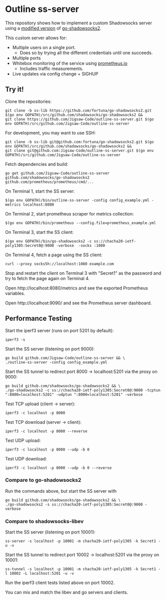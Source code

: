 # Outline ss-server

This repository shows how to implement a custom Shadowsocks server using a [modified version](https://github.com/fortuna/go-shadowsocks2/pull/1) of [go-shadowsocks2](https://github.com/shadowsocks/go-shadowsocks2).

This custom server allows for:
- Multiple users on a single port.
  - Does so by trying all the different credentials until one succeeds.
- Multiple ports
- Whitebox monitoring of the service using [prometheus.io](https://prometheus.io)
  - Includes traffic measurements.
- Live updates via config change + SIGHUP


## Try it!

Clone the repositories:
```
git clone -b ss-lib https://github.com/fortuna/go-shadowsocks2.git $(go env GOPATH)/src/github.com/shadowsocks/go-shadowsocks2 &&
git clone https://github.com/Jigsaw-Code/outline-ss-server.git $(go env GOPATH)/src/github.com/Jigsaw-Code/outline-ss-server
```

For development, you may want to use SSH:
```
git clone -b ss-lib git@github.com:fortuna/go-shadowsocks2.git $(go env GOPATH)/src/github.com/shadowsocks/go-shadowsocks2 &&
git clone git@github.com:Jigsaw-Code/outline-ss-server.git $(go env GOPATH)/src/github.com/Jigsaw-Code/outline-ss-server
```

Fetch dependencies and build:
```
go get github.com/Jigsaw-Code/outline-ss-server github.com/shadowsocks/go-shadowsocks2 github.com/prometheus/prometheus/cmd/...
```

On Terminal 1, start the SS server:
```
$(go env GOPATH)/bin/outline-ss-server -config config_example.yml -metrics localhost:8080
```

On Terminal 2, start prometheus scraper for metrics collection:
```
$(go env GOPATH)/bin/prometheus --config.file=prometheus_example.yml
```

On Terminal 3, start the SS client:
```
$(go env GOPATH)/bin/go-shadowsocks2 -c ss://chacha20-ietf-poly1305:Secret0@:9000 -verbose  -socks :1080
```

On Terminal 4, fetch a page using the SS client:
```
curl --proxy socks5h://localhost:1080 example.com
```

Stop and restart the client on Terminal 3 with "Secret1" as the password and try to fetch the page again on Terminal 4.

Open http://localhost:8080/metrics and see the exported Prometheus variables.

Open http://localhost:9090/ and see the Prometheus server dashboard.


## Performance Testing

Start the iperf3 server (runs on port 5201 by default):
```
iperf3 -s
```

Start the SS server (listening on port 9000):
```
go build github.com/Jigsaw-Code/outline-ss-server && \
./outline-ss-server -config config_example.yml
```

Start the SS tunnel to redirect port 8000 -> localhost:5201 via the proxy on 9000:
```
go build github.com/shadowsocks/go-shadowsocks2 && \
./go-shadowsocks2 -c ss://chacha20-ietf-poly1305:Secret0@:9000 -tcptun ":8000=localhost:5201" -udptun ":8000=localhost:5201" -verbose
```

Test TCP upload (client -> server):
```
iperf3 -c localhost -p 8000
```

Test TCP download (server -> client):
```
iperf3 -c localhost -p 8000 --reverse
```

Test UDP upload:
```
iperf3 -c localhost -p 8000 --udp -b 0
```

Test UDP download:
```
iperf3 -c localhost -p 8000 --udp -b 0 --reverse
```

### Compare to go-shadowsocks2

Run the commands above, but start the SS server with
```
go build github.com/shadowsocks/go-shadowsocks2 && \
./go-shadowsocks2 -s ss://chacha20-ietf-poly1305:Secret0@:9000 -verbose
```


### Compare to shadowsocks-libev 

Start the SS server (listening on port 10001):
```
ss-server -s localhost -p 10001 -m chacha20-ietf-poly1305 -k Secret1 -u -v
```

Start the SS tunnel to redirect port 10002 -> localhost:5201 via the proxy on 10001:
```
ss-tunnel -s localhost -p 10001 -m chacha20-ietf-poly1305 -k Secret1 -l 10002 -L localhost:5201 -u -v
```

Run the iperf3 client tests listed above on port 10002.

You can mix and match the libev and go servers and clients.
